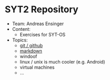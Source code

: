 # SYT2 Repository

- Team: Andreas Ensinger
- Content:
    - Exercises for SYT-OS
- Topics:
    - [git / github](https://github.com/litec-hasp/git-intro)
    - [markdown](./00-git-markdown/markdown-overview.md)
    - windoof
    - linux / unix is much cooler (e.g. Android)
    - virtual machines
    - ...
